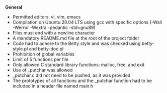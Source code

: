 **General**
- Permitted editors: vi, vim, emacs
- Compilation on Ubuntu 20.04 LTS using gcc with specific options (-Wall -Werror -Wextra -pedantic -std=gnu89)
- Files must end with a newline character
- A mandatory README.md file at the root of the project folder
- Code had to adhere to the Betty style and was checked using betty-style.pl and betty-doc.pl
- Prohibition of global variables
- Limit of 5 functions per file
- Only allowed C standard library functions: malloc, free, and exit
- Use of _putchar was allowed
- _putchar.c did not need to be pushed, as it was provided
- The prototypes of all functions and the _putchar function had to be included in a header file named main.h